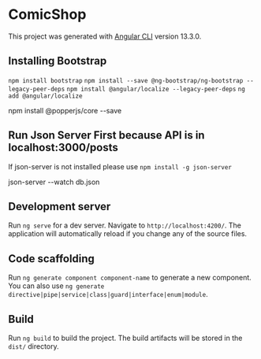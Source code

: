 # ComicShop

This project was generated with [Angular CLI](https://github.com/angular/angular-cli) version 13.3.0.

## Installing Bootstrap 

`npm install bootstrap`
`npm install --save @ng-bootstrap/ng-bootstrap --legacy-peer-deps`
`npm install @angular/localize --legacy-peer-deps`
`ng add @angular/localize`

<!-- In angular.json file add 
"styles": ["node_modules/bootstrap/dist/css/bootstrap.min.css"] -->
    
npm install @popperjs/core --save

## Run Json Server First because API is in localhost:3000/posts

If json-server is not installed please use `npm install -g json-server`

json-server --watch db.json

## Development server

Run `ng serve` for a dev server. Navigate to `http://localhost:4200/`. The application will automatically reload if you change any of the source files.

## Code scaffolding

Run `ng generate component component-name` to generate a new component. You can also use `ng generate directive|pipe|service|class|guard|interface|enum|module`.

## Build

Run `ng build` to build the project. The build artifacts will be stored in the `dist/` directory.

